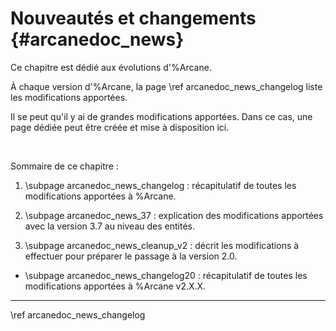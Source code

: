 # Nouveautés et changements {#arcanedoc_news}

Ce chapitre est dédié aux évolutions d'%Arcane.

À chaque version d'%Arcane, la page \ref arcanedoc_news_changelog liste les modifications
apportées.

Il se peut qu'il y ai de grandes modifications apportées. Dans ce cas, une page dédiée peut
être créée et mise à disposition ici.

<br>

Sommaire de ce chapitre :
1. \subpage arcanedoc_news_changelog : récapitulatif de toutes les modifications apportées
à %Arcane.

2. \subpage arcanedoc_news_37 : explication des modifications apportées avec la version 3.7
au niveau des entités.

3. \subpage arcanedoc_news_cleanup_v2 : décrit les modifications à effectuer pour préparer 
le passage à la version 2.0.

- \subpage arcanedoc_news_changelog20 : récapitulatif de toutes les modifications apportées
à %Arcane v2.X.X.


____

<div class="section_buttons">
<span class="next_section_button">
\ref arcanedoc_news_changelog
</span>
</div>